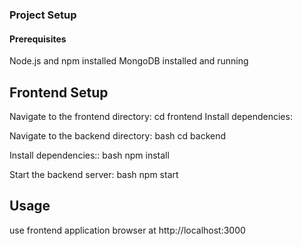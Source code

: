 ### Project Setup
#### Prerequisites
Node.js and npm installed
MongoDB installed and running


## Frontend Setup
Navigate to the frontend directory:   cd frontend   Install dependencies:  

Navigate to the backend directory: bash cd backend

Install dependencies:: bash npm install

Start the backend server: bash npm start

## Usage
use frontend application browser at  http://localhost:3000

